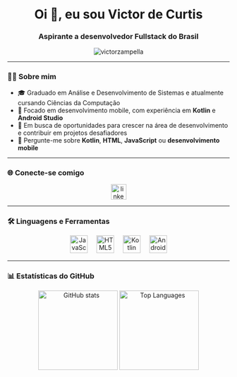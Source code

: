 <h1 align="center">Oi 👋, eu sou Victor de Curtis</h1>
<h3 align="center">Aspirante a desenvolvedor Fullstack do Brasil</h3>

<p align="center">
  <img src="https://komarev.com/ghpvc/?username=victorzampella&label=Profile%20views&color=0e75b6&style=flat" alt="victorzampella" />
</p>

---

### 🧑‍💻 Sobre mim
- 🎓 Graduado em Análise e Desenvolvimento de Sistemas e atualmente cursando Ciências da Computação
- 📱 Focado em desenvolvimento mobile, com experiência em **Kotlin** e **Android Studio**
- 🚀 Em busca de oportunidades para crescer na área de desenvolvimento e contribuir em projetos desafiadores
- 💬 Pergunte-me sobre **Kotlin**, **HTML**, **JavaScript** ou **desenvolvimento mobile**

---

### 🌐 Conecte-se comigo
<p align="center">
  <a href="https://www.linkedin.com/in/victor-zampella/" target="_blank">
    <img src="https://img.shields.io/static/v1?message=LinkedIn&logo=linkedin&label=&color=0077B5&logoColor=white&labelColor=&style=for-the-badge" height="35" alt="linkedin logo"/>
  </a>
</p>

---

### 🛠️ Linguagens e Ferramentas
<p align="center">
  <img src="https://cdn.jsdelivr.net/gh/devicons/devicon/icons/javascript/javascript-original.svg" height="40" alt="JavaScript logo" />
  <img width="12"/>
  <img src="https://cdn.jsdelivr.net/gh/devicons/devicon/icons/html5/html5-original.svg" height="40" alt="HTML5 logo" />
  <img width="12"/>
  <img src="https://cdn.jsdelivr.net/gh/devicons/devicon/icons/kotlin/kotlin-original.svg" height="40" alt="Kotlin logo" />
  <img width="12"/>
  <img src="https://cdn.jsdelivr.net/gh/devicons/devicon/icons/androidstudio/androidstudio-original.svg" height="40" alt="Android Studio logo" />
</p>

---

### 📊 Estatísticas do GitHub
<p align="center">
  <img src="https://github-readme-stats.vercel.app/api?username=victorzampella&show_icons=true&theme=radical" height="180" alt="GitHub stats" />
  <img src="https://github-readme-stats.vercel.app/api/top-langs/?username=victorzampella&layout=compact&theme=radical" height="180" alt="Top Languages" />
</p>
